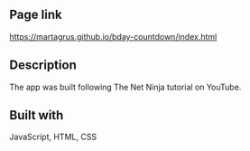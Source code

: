 ## Page link
https://martagrus.github.io/bday-countdown/index.html

## Description
The app was built following The Net Ninja tutorial on YouTube.

## Built with
JavaScript, HTML, CSS
